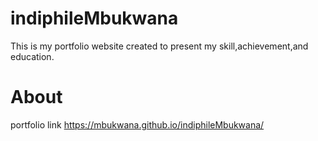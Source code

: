 # indiphileMbukwana
This is my portfolio website created to present my skill,achievement,and education.
# About

portfolio link
https://mbukwana.github.io/indiphileMbukwana/

